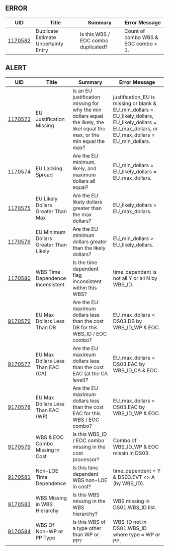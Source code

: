 ## ERROR

| UID                           | Title                                | Summary                             | Error Message                       |
| ----------------------------- | ------------------------------------ | ----------------------------------- | ----------------------------------- |
| [1170582](/DIQs/DS17/1170582) | Duplicate Estimate Uncertainty Entry | Is this WBS / EOC combo duplicated? | Count of combo WBS & EOC combo > 1. |

## ALERT

| UID                           | Title                                  | Summary                                                                                                                     | Error Message                                                                                                                                      |
| ----------------------------- | -------------------------------------- | --------------------------------------------------------------------------------------------------------------------------- | -------------------------------------------------------------------------------------------------------------------------------------------------- |
| [1170573](/DIQs/DS17/1170573) | EU Justification Missing               | Is an EU justification missing for why the min dollars equal the likely, the likel equal the max, or the min equal the max? | justification_EU is missing or blank & EU_min_dollars = EU_likely_dollars, EU_likely_dollars = EU_max_dollars, or EU_max_dollars = EU_min_dollars. |
| [1170574](/DIQs/DS17/1170574) | EU Lacking Spread                      | Are the EU minimum, likely, and maximum dollars all equal?                                                                  | EU_min_dollars = EU_likely_dollars = EU_max_dollars.                                                                                               |
| [1170575](/DIQs/DS17/1170575) | EU Likely Dollars Greater Than Max     | Are the EU likely dollars greater than the max dollars?                                                                     | EU_likely_dollars > EU_max_dollars.                                                                                                                |
| [1170579](/DIQs/DS17/1170579) | EU Minimum Dollars Greater Than Likely | Are the EU minimum dollars greater than the likely dollars?                                                                 | EU_min_dollars > EU_likely_dollars.                                                                                                                |
| [1170580](/DIQs/DS17/1170580) | WBS Time Dependence Inconsistent       | Is the time dependent flag inconsistent within this WBS?                                                                    | time_dependent is not all Y or all N by WBS_ID.                                                                                                    |
| [9170576](/DIQs/DS17/9170576) | EU Max Dollars Less Than DB            | Are the EU maximum dollars less than the cost DB for this WBS_ID / EOC combo?                                               | EU_max_dollars < DS03.DB by WBS_ID_WP & EOC.                                                                                                       |
| [9170577](/DIQs/DS17/9170577) | EU Max Dollars Less Than EAC (CA)      | Are the EU maximum dollars less than the cost EAC (at the CA level)?                                                        | EU_max_dollars < DS03.EAC by WBS_ID_CA & EOC.                                                                                                      |
| [9170578](/DIQs/DS17/9170578) | EU Max Dollars Less Than EAC (WP)      | Are the EU maximum dollars less than the cost EAC for this WBS / EOC combo?                                                 | EU_max_dollars < DS03.EAC by WBS_ID_WP & EOC.                                                                                                      |
| [9170579](/DIQs/DS17/9170579) | WBS & EOC Combo Missing in Cost        | Is this WBS_ID / EOC combo missing in the cost processor?                                                                   | Combo of WBS_ID_WP & EOC missin in DS03.                                                                                                           |
| [9170581](/DIQs/DS17/9170581) | Non-LOE Time Dependence                | Is this time dependent WBS non-LOE in cost?                                                                                 | time_dependent = Y & DS03.EVT <> A (by WBS_ID).                                                                                                    |
| [9170583](/DIQs/DS17/9170583) | WBS Missing in WBS Hierarchy           | Is this WBS missing in the WBS hierarchy?                                                                                   | WBS missing in DS01.WBS_ID list.                                                                                                                   |
| [9170584](/DIQs/DS17/9170584) | WBS Of Non-WP or PP Type               | Is this WBS of a type other than WP or PP?                                                                                  | WBS_ID not in DS01.WBS_ID where type = WP or PP.                                                                                                   |

